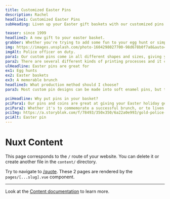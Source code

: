 ```yaml
---
title: Customized Easter Pins
description: Rachel
headline1: Customized Easter Pins
subHeading: Liven up your Easter gift baskets with our customized pins. You can even rush order any product you purchase, so a tight deadline won’t be an issue!

teaser: since 1999
headline2: A new gift to your easter basket.
grabber: Whether you're trying to add some fun to your egg hunt or simply commemorate your easter celebration, pins are a sure fire way to impress your guests.
img: https://images.unsplash.com/photo-1604298027700-98d678b0f7a8&auto=format&fit=crop&crop=focalpoint&fp-x=.565&fp-y=.55&w=1184&h=1376&q=80
imgAlt: Police officer on duty.
para1: Our custom pins come in all different shapes and sizes, giving you the opportunity to get creative! From soft enamel to offset printed pins, show off your designs the way you envision them! Pins can be the perfect accessories for your easter outfits and can even be put in eggs as gifts! When making your pins, if you use the same mold, you can change the color schemes giving you the option to cater to a wide variety for a good price.
para2: There are several different kinds of printing processes and it can be overwhelming to do the research and know what best fits your design. That’s why we work with you every step of the way to ensure you’ll love the final product.
ulHeadline: Easter pins are great for
ex1: Egg hunts
ex2: Easter baskets
ex3: A memorable brunch
headline3: What production method should I choose?
para3: Most custom pin designs can be made into soft enamel pins, but this process often works best with designs that have minimal lines and clearly defined areas of color. These details are important because the colored areas sit slightly recessed, below the metal separations. If you’re not sure which type of pin to choose, don’t worry! Just ask, and we can provide suggestions from our experienced team.

pciHeadline: Why put pins in your basket?
pciPara1: Our pins and coins are great at giving your Easter holiday get together a festive touch, adding a dash of charm to your holiday celebration! Get into the Easter spirit, with Lapel Pins & Coins!
pciPara2: Whether it's to commemorate a successful brunch, or to liven up the scavenger hunt for the kids, a pin is a lifelong memento of your Easter Sunday. As an extremely cost effective and creative accessory, we couldn't reccommend them more. We have hundreds of customers who have made Easter Bunny pins, as well as egg pins to give to their little ones.
pciImg: https://a.storyblok.com/f/78493/350x350/6a22a0e993/gold-police-shield-pin.png
pciAlt: Easter pin
---
```


# Nuxt Content

This page corresponds to the `/` route of your website. You can delete it or create another file in the `content/` directory.

Try to navigate to [/quote](/quote). These 2 pages are rendered by the `pages/[...slug].vue` component.

---

Look at the [Content documentation](https://content.nuxtjs.org/) to learn more.
